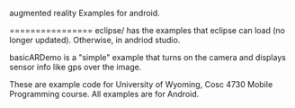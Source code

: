 augmented reality Examples for android.

================
eclipse/ has the examples that eclipse can load (no longer updated).  Otherwise, in andriod studio.

basicARDemo is a "simple" example that turns on the camera and displays sensor info like gps over the image.







These are example code for University of Wyoming, Cosc 4730 Mobile Programming course. All examples are for Android.
